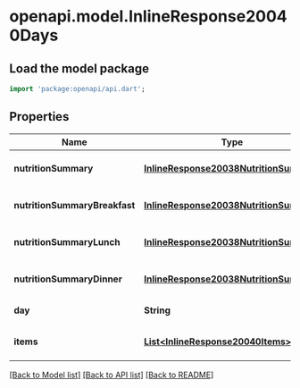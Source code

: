 # openapi.model.InlineResponse20040Days

## Load the model package
```dart
import 'package:openapi/api.dart';
```

## Properties
Name | Type | Description | Notes
------------ | ------------- | ------------- | -------------
**nutritionSummary** | [**InlineResponse20038NutritionSummary**](InlineResponse20038NutritionSummary.md) |  | [optional] [default to null]
**nutritionSummaryBreakfast** | [**InlineResponse20038NutritionSummary**](InlineResponse20038NutritionSummary.md) |  | [optional] [default to null]
**nutritionSummaryLunch** | [**InlineResponse20038NutritionSummary**](InlineResponse20038NutritionSummary.md) |  | [optional] [default to null]
**nutritionSummaryDinner** | [**InlineResponse20038NutritionSummary**](InlineResponse20038NutritionSummary.md) |  | [optional] [default to null]
**day** | **String** |  | [default to null]
**items** | [**List&lt;InlineResponse20040Items&gt;**](InlineResponse20040Items.md) |  | [optional] [default to []]

[[Back to Model list]](../README.md#documentation-for-models) [[Back to API list]](../README.md#documentation-for-api-endpoints) [[Back to README]](../README.md)


